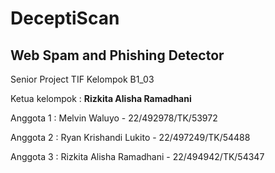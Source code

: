 # DeceptiScan

## Web Spam and Phishing Detector

Senior Project TIF Kelompok B1_03

Ketua kelompok : **Rizkita Alisha Ramadhani**

Anggota 1 : Melvin Waluyo - 22/492978/TK/53972

Anggota 2 : Ryan Krishandi Lukito - 22/497249/TK/54488

Anggota 3 : Rizkita Alisha Ramadhani - 22/494942/TK/54347
